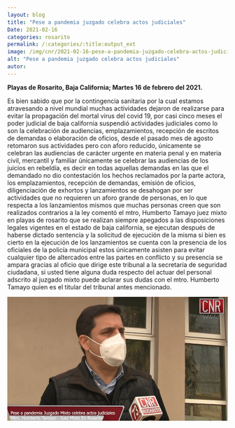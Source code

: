 ```yaml
---
layout: blog
title: "Pese a pandemia juzgado celebra actos judiciales"
Date: 2021-02-16
categories: rosarito
permalink: /:categories/:title:output_ext
image: /img/cnr/2021-02-16-pese-a-pandemia-juzgado-celebra-actos-judiciales.jpg
alt: "Pese a pandemia juzgado celebra actos judiciales"
autor:
---
```


**Playas de Rosarito, Baja California; Martes 16 de febrero del 2021.** 

Es bien sabido que por la contingencia sanitaria por la cual estamos atravesando a nivel mundial muchas actividades dejaron de realizarse para evitar la propagación del mortal virus del covid 19, por casi cinco meses el poder judicial de baja california suspendió actividades judiciales como lo son la celebración de audiencias, emplazamientos, recepción de escritos de demandas o elaboración de oficios, desde el pasado mes de agosto retomaron sus actividades pero con aforo reducido, únicamente se celebran las audiencias de carácter urgente en materia penal y en materia civil, mercantil y familiar únicamente se celebrar las audiencias de los juicios en rebeldía, es decir en todas aquellas demandas en las que el demandado no dio contestación los hechos reclamados por la parte actora, los emplazamientos, recepción de demandas, emisión de oficios, diligenciación de exhortos y lanzamientos se desahogan por ser actividades que no requieren un aforo grande de personas, en lo que respecta a los lanzamientos mismos que muchas personas creen que son realizados contrarios a la ley comentó el mtro, Humberto Tamayo juez mixto en playas de rosarito que se realizan siempre apegados a las disposiciones legales vigentes en el estado de baja california, se ejecutan después de haberse dictado sentencia y la solicitud de ejecución de la misma si bien es cierto en la ejecución de los lanzamientos se cuenta con la presencia de los oficiales de la policía municipal estos únicamente asisten para evitar cualquier tipo de altercados entre las partes en conflicto y su presencia se ampara gracias al oficio que dirige este tribunal a la secretaría de seguridad ciudadana, si usted tiene alguna duda respecto del actuar del personal adscrito al juzgado mixto puede aclarar sus dudas con el mtro. Humberto Tamayo quien es el titular del tribunal antes mencionado.

<div id="carouselExampleSlidesOnly" class="carousel slide" data-ride="carousel">
  <div class="carousel-inner">
    <div class="carousel-item active">
       <img class="d-block w-100" src="/img/cnr/2021-02-16-pese-a-pandemia-juzgado-celebra-actos-judiciales.jpg" loading="lazy"  alt="Pese a pandemia juzgado celebra actos judiciales">
    </div>
  </div>
</div>